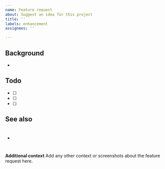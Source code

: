 ```yaml
---
name: Feature request
about: Suggest an idea for this project
title: ''
labels: enhancement
assignees: ''

---
```


## Background
- 

## Todo
- [ ] 
- [ ] 
- [ ] 
## See also
- #

**Additional context**
Add any other context or screenshots about the feature request here.
